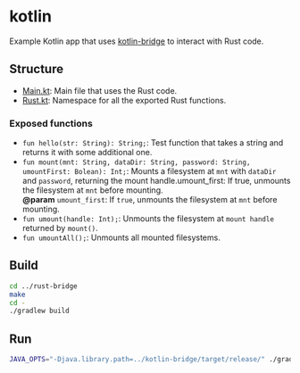 # kotlin

Example Kotlin app that uses [kotlin-bridge](../kotlin-bridge) to interact with Rust code.

## Structure

- [Main.kt](src/main/kotlin/Main.kt): Main file that uses the Rust code.
- [Rust.kt](src/main/kotlin/Rust.kt): Namespace for all the exported Rust functions.

### Exposed functions

- `fun hello(str: String): String;`: Test function that takes a string and returns it with some additional one.
- `fun mount(mnt: String, dataDir: String, password: String, umountFirst: Bolean): Int;`: Mounts a filesystem at `mnt` with `dataDir`
  and `password`, returning the mount handle.umount_first: If true, unmounts the filesystem at `mnt` before mounting.  
  **@param** `umount_first`: If `true`, unmounts the filesystem at `mnt` before mounting.
- `fun umount(handle: Int);`: Unmounts the filesystem at `mount handle` returned by `mount()`.
- `fun umountAll();`: Unmounts all mounted filesystems.

## Build

```bash
cd ../rust-bridge
make
cd -
./gradlew build
```

## Run

```bash
JAVA_OPTS="-Djava.library.path=../kotlin-bridge/target/release/" ./gradlew run --args="/home/gnome/rencfs /home/gnome/rencfs_data a"
```
